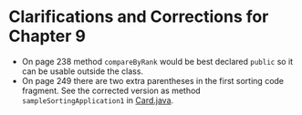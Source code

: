 # Clarifications and Corrections for Chapter 9

* On page 238 method `compareByRank` would be best declared `public` so it can be usable outside the class.
* On page 249 there are two extra parentheses in the first sorting code fragment. See the corrected version as method `sampleSortingApplication1` in [Card.java](../chapter-code/chapter9/Card.java).